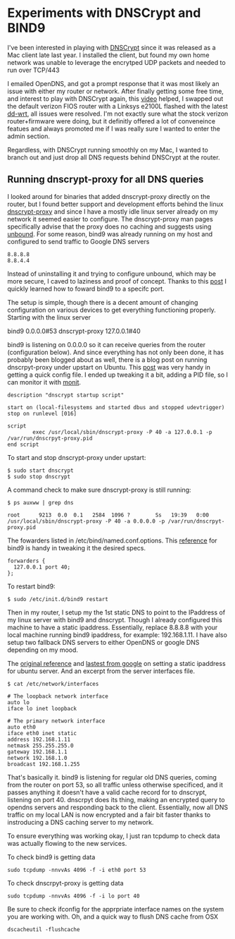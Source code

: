 
Experiments with DNSCrypt and BIND9
========================================


I've been interested in playing with [DNSCrypt](http://www.opendns.com/technology/dnscrypt/) since it was 
released as a Mac client late last year. I installed
the client, but found my own home network was unable to 
leverage the encrytped UDP packets and needed to run over
TCP/443

I emailed OpenDNS, and got a prompt response that it was
most likely an issue with either my router or network. After finally
getting some free time, and interest to play with DNSCrypt
again, this [video](http://www.democracynow.org/2012/4/20/whistleblower_the_nsa_is_lying_us) helped,
I swapped out the default verizon FIOS router with a Linksys e2100L flashed
with the latest [dd-wrt](http://www.dd-wrt.com/wiki/index.php/Linksys_E2100L), all issues were resolved. I'm not exactly sure
what the stock verizon router+firmware were doing, but it definitly offered a lot
of conveneince featues and always promoted me if I was really sure I wanted
to enter the admin section. 

Regardless, with DNSCrypt running smoothly on my Mac, I wanted to
branch out and just drop all DNS requests behind DNSCrypt at the router.

Running dnscrypt-proxy for all DNS queries
------------------------

I looked around for binaries that added dnscrypt-proxy directly on the router, but I
found better support and development efforts behind the linux [dnscrypt-proxy](https://github.com/opendns/dnscrypt-proxy)
and since I have a mostly idle linux server already on my network
it seemed easier to configure. The dnscrypt-proxy man pages specifically advise that the proxy does no caching
and suggests using [unbound](http://unbound.net/documentation/howto_setup.html). For some reason, bind9 was already running
on my host and configured to send traffic to Google DNS servers

    8.8.8.8
    8.8.4.4

Instead of uninstalling it and trying to configure unbound, which may be more secure, I 
caved to laziness and proof of concept. Thanks to this [post](http://www.big-nerds.com/2012/02/17/how-to-use-dns-crypt-with-bind/) I quickly
learned how to foward bind9 to a specifc port. 

The setup is simple, though there is a decent amount of changing configuration on various 
devices to get everything functioning properly. Starting with the linux server

  bind9 0.0.0.0#53
  dnscrypt-proxy 127.0.0.1#40

bind9 is listening on 0.0.0.0 so it can receive queries from the router (configuration below). And since everything
has not only been done, it has probably been blogged about as well, there is a blog post
on running dnscrpyt-proxy under upstart on Ubuntu. This [post](http://www.webupd8.org/2012/02/encrypt-dns-traffic-in-linux-with.html) was 
very handy in getting a quick config file. I ended up tweaking it a bit, adding a PID file, so 
I can monitor it with [monit](http://mmonit.com/monit/).

    description "dnscrypt startup script"

    start on (local-filesystems and started dbus and stopped udevtrigger)
    stop on runlevel [016]

    script
            exec /usr/local/sbin/dnscrypt-proxy -P 40 -a 127.0.0.1 -p /var/run/dnscrpyt-proxy.pid
    end script


To start and stop dnscrypt-proxy under upstart:

    $ sudo start dnscrypt
    $ sudo stop dnscrypt

A command check to make sure dnscrypt-proxy is still running:

    $ ps auxww | grep dns

    root      9213  0.0  0.1   2584  1096 ?        Ss   19:39   0:00 /usr/local/sbin/dnscrypt-proxy -P 40 -a 0.0.0.0 -p /var/run/dnscrpyt-proxy.pid


The fowarders listed in /etc/bind/named.conf.options. This [reference](https://help.ubuntu.com/community/BIND9ServerHowto) for bind9 is handy in tweaking
it the desired specs.

    forwarders {
      127.0.0.1 port 40;
    };

To restart bind9:

    $ sudo /etc/init.d/bind9 restart


Then in my router, I setup my the 1st static DNS to point to the IPaddress of my linux server with bind9 and dnscrypt. Though I already
configured this machine to have a static ipaddress. Essentially, 
replace 8.8.8.8 with your local machine running bind9 ipaddress, for example: 192.168.1.11. I have also setup two fallback
DNS servers to either OpenDNS or google DNS depending on my mood.

The [original reference](http://www.ubuntugeek.com/ubuntu-networking-configuration-using-command-line.html)
and [lastest from google](http://www.howtogeek.com/howto/ubuntu/change-ubuntu-server-from-dhcp-to-a-static-ip-address/) on setting a static ipaddress for 
ubuntu server. And an excerpt from the server interfaces file.


    $ cat /etc/network/interfaces

    # The loopback network interface
    auto lo
    iface lo inet loopback

    # The primary network interface
    auto eth0
    iface eth0 inet static
    address 192.168.1.11
    netmask 255.255.255.0
    gateway 192.168.1.1
    network 192.168.1.0
    broadcast 192.168.1.255
    

That's basically it. bind9 is listening for regular old DNS queries, coming from the router on port 53, so all traffic unless
otherwise specificed, and it passes anything it doesn't have a valid cache record for to dnscrypt, listening
on port 40. dnscrpyt does its thing, making an encrypted query to opendns servers and responding back to the client.
Essentially, now all DNS traffic on my local LAN is now encrypted and a fair bit faster thanks to instroducing
a DNS caching server to my network.

To ensure everything was working okay, I just ran tcpdump to check data was actually flowing to the new services.

To check bind9 is getting data

    sudo tcpdump -nnvvAs 4096 -f -i eth0 port 53

To check dnscrpyt-proxy is getting data
  
    sudo tcpdump -nnvvAs 4096 -f -i lo port 40

Be sure to check ifconfig for the apprpriate interface names on the system you are working with. Oh,
and a quick way to flush DNS cache from OSX

    dscacheutil -flushcache

